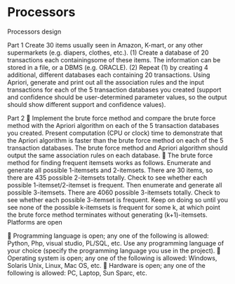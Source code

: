 # Processors
 Processors design
 
 Part 1
Create 30 items usually seen in Amazon, K-mart, or any  other supermarkets (e.g. diapers, clothes, etc.).
(1)	Create a database of 20 transactions each containingsome of these items. The information can be stored in a file, or a DBMS (e.g. ORACLE).
(2)	Repeat (1) by creating 4 additional, different databases each containing 20 transactions.
Using Apriori, generate and print out all the association rules and the input transactions for each of the 5 transaction databases you created (support and confidence should be user-determined parameter values, so the output should show different support and confidence values).

Part 2
	Implement the brute force method and compare the brute force method with the Apriori algorithm on each of the 5 transaction databases you created. Present computation (CPU or clock) time to demonstrate that the Apriori algorithm is faster than the brute force method on each of the 5 transaction databases. The brute force method and Apriori algorithm should output the same association rules on each database.
	The brute force method for finding frequent itemsets works as follows. 
Enumerate and generate all possible 1-itemsets and 2-itemsets. There are 30 items, so there are 435 possible 2-itemsets totally. Check to see whether each possible 1-itemset/2-itemset is frequent. Then enumerate and generate all possible 3-itemsets. There are 4060 possible 3-itemsets totally. Check to see whether each possible 3-itemset is frequent. Keep on doing so until you see none of the possible k-itemsets is frequent for some k, at which point the brute force method terminates without generating (k+1)-itemsets.
Platforms are open

	Programming language is open; any one of the following is allowed: Python, Php, visual studio, PL/SQL, etc. Use	any programming language of your choice	(specify the programming language you use in the	project).
	Operating system is open; any one of the following is allowed: Windows, Solaris Unix, Linux, Mac OS, etc.
	Hardware is open; any one of the following is allowed: PC, Laptop, Sun Sparc, etc.

